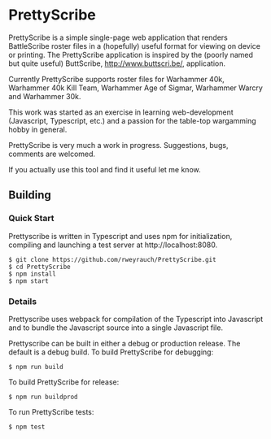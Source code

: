 # PrettyScribe

PrettyScribe is a simple single-page web application that renders BattleScribe roster files in
a (hopefully) useful format for viewing on device or printing.   The PrettyScribe application
is inspired by the (poorly named but quite useful) ButtScribe, http://www.buttscri.be/, application.

Currently PrettyScribe supports roster files for Warhammer 40k, Warhammer 40k Kill Team,
Warhammer Age of Sigmar, Warhammer Warcry and Warhammer 30k.

This work was started as an exercise in learning web-development (Javascript, Typescript, etc.) and
a passion for the table-top wargamming hobby in general.

PrettyScribe is very much a work in progress.   Suggestions, bugs, comments are welcomed.

If you actually use this tool and find it useful let me know.

## Building

### Quick Start

Prettyscribe is written in Typescript and uses npm for initialization, compiling and launching a
test server at http://localhost:8080.

    $ git clone https://github.com/rweyrauch/PrettyScribe.git
    $ cd PrettyScribe
    $ npm install
    $ npm start

### Details

Prettyscribe uses webpack for compilation of the Typescript into Javascript and to bundle the
Javascript source into a single Javascript file.

Prettyscribe can be built in either a debug or production release.   The default is a debug build.
To build PrettyScribe for debugging:

    $ npm run build

To build PrettyScribe for release:

    $ npm run buildprod

To run PrettyScribe tests:

    $ npm test

